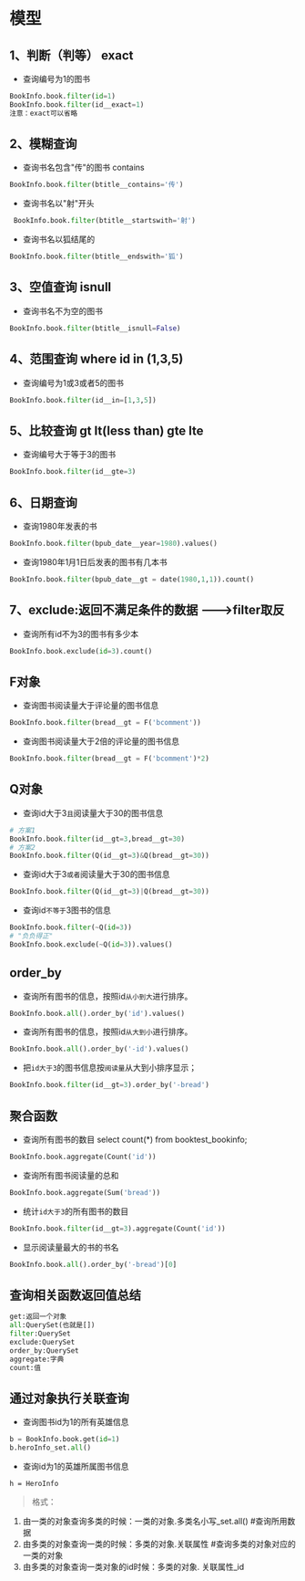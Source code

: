 # 模型
## 1、判断（判等）  exact
* 查询编号为1的图书
```python
BookInfo.book.filter(id=1)
BookInfo.book.filter(id__exact=1)
注意：exact可以省略
```
## 2、模糊查询
* 查询书名包含"传"的图书 contains
```python
BookInfo.book.filter(btitle__contains='传')
```
* 查询书名以"射"开头
```python
 BookInfo.book.filter(btitle__startswith='射')
```
* 查询书名以狐结尾的
```python
BookInfo.book.filter(btitle__endswith='狐') 
```
## 3、空值查询 isnull
* 查询书名不为空的图书
```python
BookInfo.book.filter(btitle__isnull=False)
```
## 4、范围查询 where id in (1,3,5)
* 查询编号为1或3或者5的图书
```python
BookInfo.book.filter(id__in=[1,3,5])
```
## 5、比较查询 gt lt(less than) gte lte
* 查询编号大于等于3的图书
```python
BookInfo.book.filter(id__gte=3)
```
## 6、日期查询
* 查询1980年发表的书
```python
BookInfo.book.filter(bpub_date__year=1980).values()
```
* 查询1980年1月1日后发表的图书有几本书
```python
BookInfo.book.filter(bpub_date__gt = date(1980,1,1)).count()
```
## 7、exclude:返回不满足条件的数据  --->filter取反
* 查询所有id不为3的图书有多少本
```python
BookInfo.book.exclude(id=3).count()
```
## F对象
* 查询图书阅读量大于评论量的图书信息
```python
BookInfo.book.filter(bread__gt = F('bcomment'))
```
* 查询图书阅读量大于2倍的评论量的图书信息
```python
BookInfo.book.filter(bread__gt = F('bcomment')*2)
```
## Q对象
* 查询id大于3``且``阅读量大于30的图书信息
```python
# 方案1
BookInfo.book.filter(id__gt=3,bread__gt=30)
# 方案2
BookInfo.book.filter(Q(id__gt=3)&Q(bread__gt=30))
```
* 查询id大于3``或者``阅读量大于30的图书信息
```python
BookInfo.book.filter(Q(id__gt=3)|Q(bread__gt=30))
```
* 查询id``不等于``3图书的信息
```python
BookInfo.book.filter(~Q(id=3))
# "负负得正"
BookInfo.book.exclude(~Q(id=3)).values()
```

## order_by
* 查询所有图书的信息，按照id``从小到大``进行排序。
```python
BookInfo.book.all().order_by('id').values()
```
* 查询所有图书的信息，按照id``从大到小``进行排序。
```python
BookInfo.book.all().order_by('-id').values()
```
* 把``id大于3``的图书信息按``阅读量``从大到小排序显示；
```python
BookInfo.book.filter(id__gt=3).order_by('-bread')
```

## 聚合函数
* 查询所有图书的数目 select count(*) from booktest_bookinfo;
```python
BookInfo.book.aggregate(Count('id'))
```
* 查询所有图书阅读量的总和
```python
BookInfo.book.aggregate(Sum('bread'))
```
* 统计``id大于3``的所有图书的数目
```python
BookInfo.book.filter(id__gt=3).aggregate(Count('id'))
```
* 显示阅读量最大的书的书名
```python
BookInfo.book.all().order_by('-bread')[0]
```

## 查询相关函数返回值总结
```python
get:返回一个对象
all:QuerySet(也就是[])
filter:QuerySet
exclude:QuerySet
order_by:QuerySet
aggregate:字典
count:值
```

## 通过对象执行关联查询
* 查询图书id为1的所有英雄信息
```python
b = BookInfo.book.get(id=1)
b.heroInfo_set.all()
```
* 查询id为1的英雄所属图书信息
```
h = HeroInfo
```

>格式：
1. 由一类的对象查询多类的时候：一类的对象.多类名小写_set.all() #查询所用数据
2. 由多类的对象查询一类的时候：多类的对象.关联属性 #查询多类的对象对应的一类的对象
3. 由多类的对象查询一类对象的id时候：多类的对象. 关联属性_id
